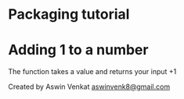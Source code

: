 Packaging tutorial
==================

# Adding 1 to a number
The function takes a value and returns your input +1

Created by Aswin Venkat <aswinvenk8@gmail.com>